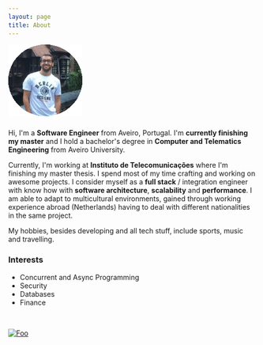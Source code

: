 ```yaml
---
layout: page
title: About
---
```


<link rel="stylesheet" href="https://maxcdn.bootstrapcdn.com/font-awesome/4.4.0/css/font-awesome.min.css">

<span><img src="/public/current_picture.png" alt="color photo ftl"/></span>

### 


Hi, I'm a **Software Engineer** from Aveiro, Portugal. I'm **currently finishing my master** and I hold a bachelor's degree in **Computer and Telematics Engineering** from Aveiro University.

Currently, I'm working at **Instituto de Telecomunicações** where I'm finishing my master thesis. I spend most of my time crafting and working on awesome projects. I consider myself as a **full stack** / integration engineer with know how with **software architecture**, **scalability** and **performance**. I am able to adapt to multicultural environments, gained through working experience abroad (Netherlands) having to deal with different nationalities in the same project. 

My hobbies, besides developing and all tech stuff, include sports, music and travelling.

<h3>Interests</h3>

* Concurrent and Async Programming
* Security
* Databases
* Finance

<br>

<a href="https://www.linkedin.com/in/joelpinheiro" rel="some text">![Foo](http://joelpinheiro.github.io/public/icons/32/social-011_linkedin.png)</a> 